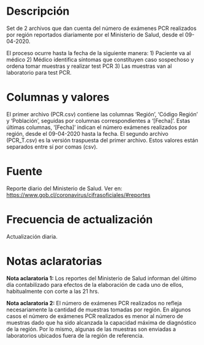 # Descripción
Set de 2 archivos que dan cuenta del número de exámenes PCR realizados por región reportados diariamente por el Ministerio de Salud, desde el 09-04-2020. 

El proceso ocurre hasta la fecha de la siguiente manera: 1) Paciente va al médico 2) Médico identifica síntomas que constituyen caso sospechoso y ordena tomar muestras y realizar test PCR 3) Las muestras van al laboratorio para test PCR.

# Columnas y valores
El primer archivo (PCR.csv) contiene las columnas ‘Región’, ‘Código Región’ y ‘Población’, seguidas por columnas correspondientes a ‘[Fecha]’. Estas últimas columnas, ‘[Fecha]’ indican el número exámenes realizados por región, desde el 09-04-2020 hasta la fecha. El segundo archivo (PCR_T.csv) es la versión traspuesta del primer archivo. Estos valores están separados entre sí por comas (csv).

# Fuente
Reporte diario del Ministerio de Salud. Ver en: https://www.gob.cl/coronavirus/cifrasoficiales/#reportes

# Frecuencia de actualización
Actualización diaria. 

# Notas aclaratorias

**Nota aclaratoria 1:** Los reportes del Ministerio de Salud informan del último día contabilizado para efectos de la elaboración de cada uno de ellos, habitualmente con corte a las 21 hrs. 

**Nota aclaratoria 2:** El número de exámenes PCR realizados no refleja necesariamente la cantidad de muestras tomadas por región. En algunos casos el número de exámenes PCR realizados es menor al número de muestras dado que ha sido alcanzada la capacidad máxima de diagnóstico de la región. Por lo mismo, algunas de las muestras son enviadas a laboratorios ubicados fuera de la región de referencia. 
